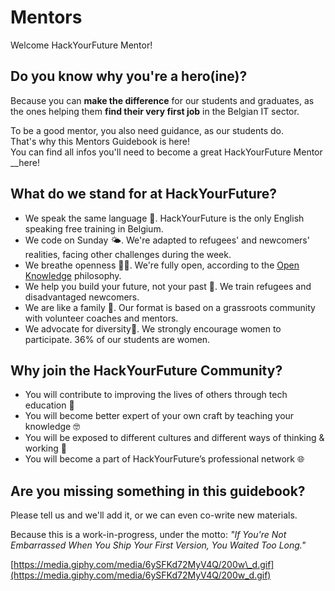 # Mentors

Welcome HackYourFuture Mentor!

## **Do you know why you're a hero\(ine\)?**

Because you can **make the difference** for our students and graduates, as the ones helping them **find their very first job** in the Belgian IT sector.

To be a good mentor, you also need guidance, as our students do.  
That's why this Mentors Guidebook is here!  
You can find all infos you'll need to become a great HackYourFuture Mentor \_\_here!

## What do we stand for at HackYourFuture?

* We speak the same language 💬. HackYourFuture is the only English speaking free training in Belgium. 
* We code on Sunday 🌤. We're adapted to refugees' and newcomers' realities, facing other challenges during the week.
* We breathe openness 👐🏼. We're fully open, according to the [Open Knowledge](http://be.okfn.org/) philosophy.
* We help you build your future, not your past 🚀. We train refugees and disadvantaged newcomers.
* We are like a family 🧡. Our format is based on a grassroots community with volunteer coaches and mentors.
* We advocate for diversity🧕. We strongly encourage women to participate. 36% of our students are women.

## Why join the HackYourFuture Community?

* You will contribute to improving the lives of others through tech education 🚀
* You will become better expert of your own craft by teaching your knowledge 🤓
* You will be exposed to different cultures and different ways of thinking & working 👐
* You will become a part of HackYourFuture’s professional network 🌐

## **Are you missing something in this guidebook?**

Please tell us and we'll add it, or we can even co-write new materials.

Because this is a work-in-progress, under the motto: _"If You're Not Embarrassed When You Ship Your First Version, You Waited Too Long."_

[https://media.giphy.com/media/6ySFKd72MyV4Q/200w\_d.gif](https://media.giphy.com/media/6ySFKd72MyV4Q/200w_d.gif)

